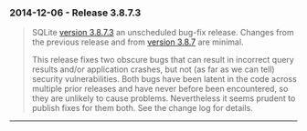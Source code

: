 ### 2014\-12\-06 \- Release 3\.8\.7\.3


> SQLite [version 3\.8\.7\.3](releaselog/3_8_7_3.html) an unscheduled bug\-fix release. Changes from
>  the previous release and from [version 3\.8\.7](releaselog/3_8_7.html) are minimal.
> 
> 
> This release fixes two obscure bugs that can result in incorrect
>  query results and/or application crashes, but not (as far as we can
>  tell) security vulnerabilities. Both bugs have been latent in the
>  code across multiple prior releases and have never before been encountered,
>  so they are unlikely to cause problems. Nevertheless
>  it seems prudent to publish fixes for them both. See the
>  change log for details.



---


